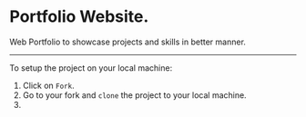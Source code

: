 # Portfolio Website.
Web Portfolio to showcase projects and skills in better manner. 


------------------------------------------------------------------
To setup the project on your local machine:

1. Click on `Fork`.
2. Go to your fork and `clone` the project to your local machine.
3.
